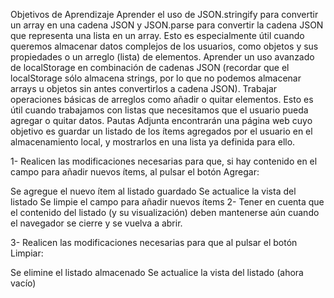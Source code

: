  Objetivos de Aprendizaje
Aprender el uso de JSON.stringify para convertir un array en una cadena JSON y JSON.parse para convertir la cadena JSON que representa una lista en un array. Esto es especialmente útil cuando queremos almacenar datos complejos de los usuarios, como objetos y sus propiedades o un arreglo (lista) de elementos.
Aprender un uso avanzado de localStorage en combinación de cadenas JSON (recordar que el localStorage sólo almacena strings, por lo que no podemos almacenar arrays u objetos sin antes convertirlos a cadena JSON).
Trabajar operaciones básicas de arreglos como añadir o quitar elementos. Esto es útil cuando trabajamos con listas que necesitamos que el usuario pueda agregar o quitar datos.
 Pautas
Adjunta encontrarán una página web cuyo objetivo es guardar un listado de los ítems agregados por el usuario en el almacenamiento local, y mostrarlos en una lista ya definida para ello.


1- Realicen las modificaciones necesarias para que, si hay contenido en el campo para añadir nuevos ítems, al pulsar el botón Agregar:

Se agregue el nuevo ítem al listado guardado
Se actualice la vista del listado
Se limpie el campo para añadir nuevos ítems
2- Tener en cuenta que el contenido del listado (y su visualización) deben mantenerse aún cuando el navegador se cierre y se vuelva a abrir.

3- Realicen las modificaciones necesarias para que al pulsar el botón Limpiar:

Se elimine el listado almacenado
Se actualice la vista del listado (ahora vacío)
